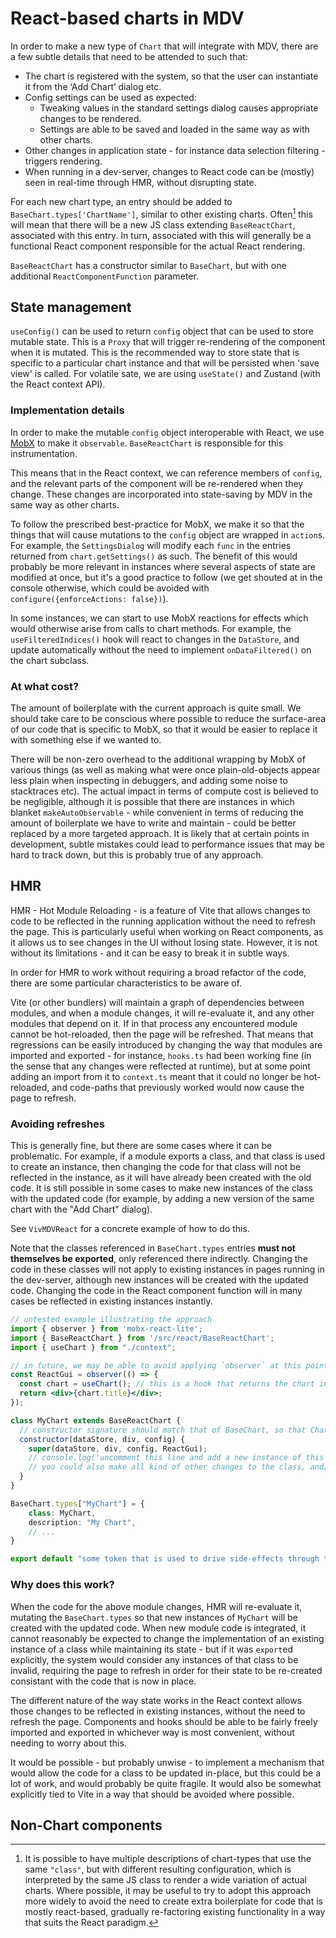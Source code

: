 # React-based charts in MDV

In order to make a new type of `Chart` that will integrate with MDV, there are a few subtle details that need to be attended to such that:

- The chart is registered with the system, so that the user can instantiate it from the ‘Add Chart’ dialog etc.
- Config settings can be used as expected:
  - Tweaking values in the standard settings dialog causes appropriate changes to be rendered.
  - Settings are able to be saved and loaded in the same way as with other charts.
- Other changes in application state - for instance data selection filtering - triggers rendering.
- When running in a dev-server, changes to React code can be (mostly) seen in real-time through HMR, without disrupting state.

For each new chart type, an entry should be added to `BaseChart.types['ChartName']`, similar to other existing charts. Often[^1] this will mean that there will be a new JS class extending `BaseReactChart`, associated with this entry. In turn, associated with this will generally be a functional React component responsible for the actual React rendering.

`BaseReactChart` has a constructor similar to `BaseChart`, but with one additional `ReactComponentFunction` parameter.


[^1]: It is possible to have multiple descriptions of chart-types that use the same `"class"`, but with different resulting configuration, which is interpreted by the same JS class to render a wide variation of actual charts. Where possible, it may be useful to try to adopt this approach more widely to avoid the need to create extra boilerplate for code that is mostly react-based, gradually re-factoring existing functionality in a way that suits the React paradigm.

## State management

`useConfig()` can be used to return `config` object that can be used to store mutable state. This is a `Proxy` that will trigger re-rendering of the component when it is mutated. This is the recommended way to store state that is specific to a particular chart instance and that will be persisted when 'save view' is called. For volatile sate, we are using `useState()` and Zustand (with the React context API).

### Implementation details

In order to make the mutable `config` object interoperable with React, we use [MobX](https://mobx.js.org/) to make it `observable`. `BaseReactChart` is responsible for this instrumentation.

This means that in the React context, we can reference members of `config`, and the relevant parts of the component will be re-rendered when they change. These changes are incorporated into state-saving by MDV in the same way as other charts.

To follow the prescribed best-practice for MobX, we make it so that the things that will cause mutations to the `config` object are wrapped in `action`s. For example, the `SettingsDialog` will modify each `func` in the entries returned from `chart.getSettings()` as such. The benefit of this would probably be more relevant in instances where several aspects of state are modified at once, but it's a good practice to follow (we get shouted at in the console otherwise, which could be avoided with `configure({enforceActions: false})`).

In some instances, we can start to use MobX reactions for effects which would otherwise arise from calls to chart methods. For example, the `useFilteredIndices()` hook will react to changes in the `DataStore`, and update automatically without the need to implement `onDataFiltered()` on the chart subclass.

### At what cost?

The amount of boilerplate with the current approach is quite small. We should take care to be conscious where possible to reduce the surface-area of our code that is specific to MobX, so that it would be easier to replace it with something else if we wanted to.

There will be non-zero overhead to the additional wrapping by MobX of various things (as well as making what were once plain-old-objects appear less plain when inspecting in debuggers, and adding some noise to stacktraces etc). The actual impact in terms of compute cost is believed to be negligible, although it is possible that there are instances in which blanket `makeAutoObservable` - while convenient in terms of reducing the amount of boilerplate we have to write and maintain - could be better replaced by a more targeted approach. It is likely that at certain points in development, subtle mistakes could lead to performance issues that may be hard to track down, but this is probably true of any approach.


## HMR

HMR - Hot Module Reloading - is a feature of Vite that allows changes to code to be reflected in the running application without the need to refresh the page. This is particularly useful when working on React components, as it allows us to see changes in the UI without losing state. However, it is not without its limitations - and it can be easy to break it in subtle ways.

In order for HMR to work without requiring a broad refactor of the code, there are some particular characteristics to be aware of.

Vite (or other bundlers) will maintain a graph of dependencies between modules, and when a module changes, it will re-evaluate it, and any other modules that depend on it. If in that process any encountered module cannot be hot-reloaded, then the page will be refreshed. That means that regressions can be easily introduced by changing the way that modules are imported and exported - for instance, `hooks.ts` had been working fine (in the sense that any changes were reflected at runtime), but at some point adding an import from it to `context.ts` meant that it could no longer be hot-reloaded, and code-paths that previously worked would now cause the page to refresh.

### Avoiding refreshes

This is generally fine, but there are some cases where it can be problematic. For example, if a module exports a class, and that class is used to create an instance, then changing the code for that class will not be reflected in the instance, as it will have already been created with the old code. It is still possible in some cases to make new instances of the class with the updated code (for example, by adding a new version of the same chart with the "Add Chart" dialog).


See `VivMDVReact` for a concrete example of how to do this.

Note that the classes referenced in `BaseChart.types` entries **must not themselves be exported**, only referenced there indirectly. Changing the code in these classes will not apply to existing instances in pages running in the dev-server, although new instances will be created with the updated code. Changing the code in the React component function will in many cases be reflected in existing instances instantly.

```jsx
// untested example illustrating the approach
import { observer } from 'mobx-react-lite';
import { BaseReactChart } from '/src/react/BaseReactChart';
import { useChart } from "./context";

// in future, we may be able to avoid applying `observer` at this point, but make it part of the `BaseReactChart` implementation, and potentially change that implementation to not use mobx
const ReactGui = observer(() => {
  const chart = useChart(); // this is a hook that returns the chart instance, see `hooks.ts` for others.
  return <div>{chart.title}</div>;
});

class MyChart extends BaseReactChart {
  // constructor signature should match that of BaseChart, so that ChartManager can instantiate it.
  constructor(dataStore, div, config) {
    super(dataStore, div, config, ReactGui);
    // console.log('uncomment this line and add a new instance of this chart to see this message in the console')
    // you could also make all kind of other changes to the class, and/or the `BaseChart.types["MyChart"]` entry, and see them reflected in new instances of the chart, but not existing ones
  }
}

BaseChart.types["MyChart"] = {
    class: MyChart,
    description: "My Chart",
    // ...
}

export default "some token that is used to drive side-effects through the system..."
```

### Why does this work?

When the code for the above module changes, HMR will re-evaluate it, mutating the `BaseChart.types` so that new instances of `MyChart` will be created with the updated code. When new module code is integrated, it cannot reasonably be expected to change the implementation of an existing instance of a class while maintaining its state - but if it was `export`ed explicitly, the system would consider any instances of that class to be invalid, requiring the page to refresh in order for their state to be re-created consistant with the code that is now in place.

The different nature of the way state works in the React context allows those changes to be reflected in existing instances, without the need to refresh the page. Components and hooks should be able to be fairly freely imported and exported in whichever way is most convenient, without needing to worry about this.

It would be possible - but probably unwise - to implement a mechanism that would allow the code for a class to be updated in-place, but this could be a lot of work, and would probably be quite fragile. It would also be somewhat explicitly tied to Vite in a way that should be avoided where possible.

## Non-Chart components

